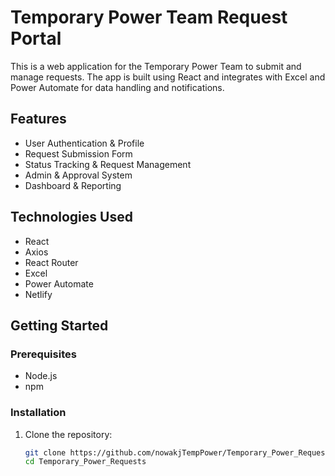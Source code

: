 # Temporary Power Team Request Portal

This is a web application for the Temporary Power Team to submit and manage requests. The app is built using React and integrates with Excel and Power Automate for data handling and notifications.

## Features

- User Authentication & Profile
- Request Submission Form
- Status Tracking & Request Management
- Admin & Approval System
- Dashboard & Reporting

## Technologies Used

- React
- Axios
- React Router
- Excel
- Power Automate
- Netlify

## Getting Started

### Prerequisites

- Node.js
- npm

### Installation

1. Clone the repository:

   ```bash
   git clone https://github.com/nowakjTempPower/Temporary_Power_Requests.git
   cd Temporary_Power_Requests